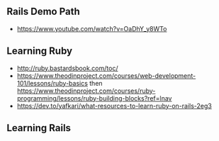 ## Rails Demo Path

- https://www.youtube.com/watch?v=OaDhY_y8WTo

## Learning Ruby

- http://ruby.bastardsbook.com/toc/
- https://www.theodinproject.com/courses/web-development-101/lessons/ruby-basics then https://www.theodinproject.com/courses/ruby-programming/lessons/ruby-building-blocks?ref=lnav
- https://dev.to/yafkari/what-resources-to-learn-ruby-on-rails-2eg3

## Learning Rails
